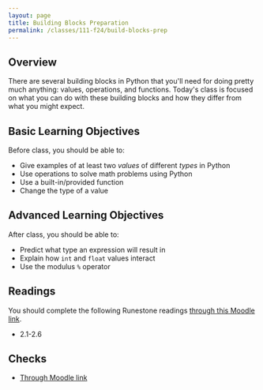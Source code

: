 ```yaml
---
layout: page
title: Building Blocks Preparation
permalink: /classes/111-f24/build-blocks-prep
---
```


## Overview
There are several building blocks in Python that you'll need for doing pretty much anything: values, operations, and functions.
Today's class is focused on what you can do with these building blocks and how they differ from what you might expect.

## Basic Learning Objectives

Before class, you should be able to:
* Give examples of at least two *values* of different *types* in Python
* Use operations to solve math problems using Python
* Use a built-in/provided function 
* Change the type of a value

## Advanced Learning Objectives

After class, you should be able to:
* Predict what type an expression will result in
* Explain how `int` and `float` values interact
* Use the modulus `%` operator

## Readings
You should complete the following Runestone readings [through this Moodle link](https://moodle.carleton.edu/mod/lti/view.php?id=953628).

* 2.1-2.6

## Checks
* [Through  Moodle link](https://moodle.carleton.edu/mod/lti/view.php?id=953628)